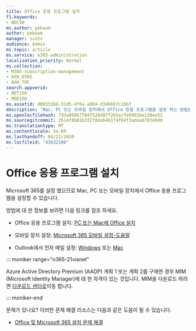 ```yaml
---
title: Office 응용 프로그램 설치
f1.keywords:
- NOCSH
ms.author: pebaum
author: pebaum
manager: scotv
audience: Admin
ms.topic: article
ms.service: o365-administration
localization_priority: Normal
ms.collection:
- M365-subscription-management
- Adm_O365
- Adm_TOC
search.appverid:
- MET150
- MOE150
ms.assetid: d0653266-31db-4f6a-a804-d34b667c16bf
description: 'Mac, PC 또는 모바일 장치에서 Office 응용 프로그램을 설정 하는 방법을 알아봅니다. '
ms.openlocfilehash: 73da808b7704f526d07f265ecfe99016e138ea52
ms.sourcegitcommit: 2614f8b81b332f8dab461f4f64f3adaa6703e0d6
ms.translationtype: MT
ms.contentlocale: ko-KR
ms.lasthandoff: 04/21/2020
ms.locfileid: "43632106"
---
```

# <a name="install-office-applications"></a>Office 응용 프로그램 설치

Microsoft 365를 설정 했으므로 Mac, PC 또는 모바일 장치에서 Office 응용 프로그램을 설정할 수 있습니다.
  
방법에 대 한 정보를 보려면 다음 링크를 참조 하세요.
  
- Office 응용 프로그램 설치: [PC 또는 Mac에 Office 설치](https://support.office.com/article/4414eaaf-0478-48be-9c42-23adc4716658.aspx)

- 모바일 장치 설정: [Microsoft 365 모바일 설정-도움말](https://support.office.com/article/7dabb6cb-0046-40b6-81fe-767e0b1f014f.aspx)

- Outlook에서 전자 메일 설정: [Windows](https://support.office.com/article/6e27792a-9267-4aa4-8bb6-c84ef146101b.aspx) 또는 [Mac](https://support.office.com/article/6e27792a-9267-4aa4-8bb6-c84ef146101b.aspx#PickTab=Outlook_for_Mac)

::: moniker range="o365-21vianet"

Azure Active Directory Premium (AADP) 계획 1 또는 계획 2를 구매한 경우 MIM (Microsoft Identity Manager)에 대 한 자격이 있는 것입니다. MIM을 다운로드 하려면 [다운로드 센터로](https://www.microsoft.com/zh-cn/download/details.aspx?id=58498)이동 합니다.

::: moniker-end

문제가 있나요? 이러한 문제 해결 리소스는 다음과 같은 도움이 될 수 있습니다.
  
- [Office 및 Microsoft 365 설치 문제 해결](https://support.office.com/article/35ff2def-e0b2-4dac-9784-4cf212c1f6c2.aspx)

